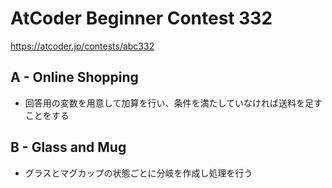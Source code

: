 # AtCoder Beginner Contest 332

<https://atcoder.jp/contests/abc332>

## A - Online Shopping

- 回答用の変数を用意して加算を行い、条件を満たしていなければ送料を足すことをする

## B - Glass and Mug

- グラスとマグカップの状態ごとに分岐を作成し処理を行う
